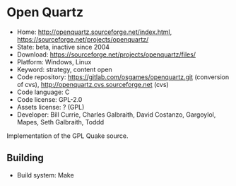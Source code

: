 # Open Quartz

- Home: http://openquartz.sourceforge.net/index.html, https://sourceforge.net/projects/openquartz/
- State: beta, inactive since 2004
- Download: https://sourceforge.net/projects/openquartz/files/
- Platform: Windows, Linux
- Keyword: strategy, content open
- Code repository: https://gitlab.com/osgames/openquartz.git (conversion of cvs), http://openquartz.cvs.sourceforge.net (cvs)
- Code language: C
- Code license: GPL-2.0
- Assets license: ? (GPL)
- Developer: Bill Currie, Charles Galbraith, David Costanzo, Gargoylol, Mapes, Seth Galbraith, Toddd

Implementation of the GPL Quake source.

## Building

- Build system: Make
